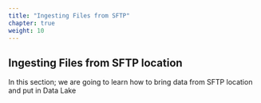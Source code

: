 ```yaml
---
title: "Ingesting Files from SFTP"
chapter: true
weight: 10
---
```


## Ingesting Files from SFTP location
In this section; we are going to learn how to bring data from SFTP location and put in Data Lake 

